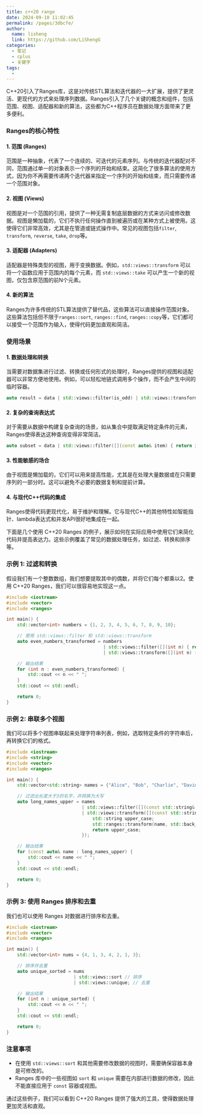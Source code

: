 ```yaml
---
title: c++20 range
date: 2024-09-10 11:02:45
permalink: /pages/3dbcfe/
author: 
  name: lisheng
  link: https://github.com/LiShengG
categories: 
  - 笔记
  - cplus
  - 关键字
tags: 
  - 
---
```

C++20引入了Ranges库，这是对传统STL算法和迭代器的一大扩展，提供了更灵活、更现代的方式来处理序列数据。Ranges引入了几个关键的概念和组件，包括范围、视图、适配器和新的算法，这些都为C++程序员在数据处理方面带来了更多便利。

### Ranges的核心特性

#### 1. **范围 (Ranges)**
范围是一种抽象，代表了一个连续的、可迭代的元素序列。与传统的迭代器配对不同，范围通过单一的对象表示一个序列的开始和结束。这简化了很多算法的使用方式，因为你不再需要传递两个迭代器来指定一个序列的开始和结束，而只需要传递一个范围对象。

#### 2. **视图 (Views)**
视图是对一个范围的引用，提供了一种无需复制底层数据的方式来访问或修改数据。视图是懒加载的，它们不执行任何操作直到被遍历或在某种方式上被使用。这使得它们非常高效，尤其是在管道或链式操作中。常见的视图包括`filter`, `transform`, `reverse`, `take`, `drop`等。

#### 3. **适配器 (Adapters)**
适配器是特殊类型的视图，用于变换数据。例如，`std::views::transform` 可以将一个函数应用于范围内的每个元素，而 `std::views::take` 可以产生一个新的视图，仅包含原范围的前N个元素。

#### 4. **新的算法**
Ranges为许多传统的STL算法提供了替代品，这些算法可以直接操作范围对象。这些算法包括但不限于`ranges::sort`, `ranges::find`, `ranges::copy`等，它们都可以接受一个范围作为输入，使得代码更加直观和简洁。

### 使用场景

#### 1. **数据处理和转换**
当需要对数据集进行过滤、转换或任何形式的处理时，Ranges提供的视图和适配器可以非常方便地使用。例如，可以轻松地链式调用多个操作，而不会产生中间的临时容器。

```cpp
auto result = data | std::views::filter(is_odd) | std::views::transform(square);
```

#### 2. **复杂的查询表达式**
对于需要从数据中构建复杂查询的场景，如从集合中提取满足特定条件的元素，Ranges使得表达这种查询变得非常简洁。

```cpp
auto subset = data | std::views::filter([](const auto& item) { return item.isActive && item.value > 10; });
```

#### 3. **性能敏感的场合**
由于视图是懒加载的，它们可以用来提高性能，尤其是在处理大量数据或在只需要序列的一部分时。这可以避免不必要的数据复制和提前计算。

#### 4. **与现代C++代码的集成**
Ranges使得代码更现代化，易于维护和理解。它与现代C++的其他特性如智能指针、lambda表达式和并发API很好地集成在一起。

下面是几个使用 C++20 Ranges 的例子，展示如何在实际应用中使用它们来简化代码并提高表达力。这些示例覆盖了常见的数据处理任务，如过滤、转换和排序等。




### 示例 1: 过滤和转换

假设我们有一个整数数组，我们想要提取其中的偶数，并将它们每个都乘以2。使用 C++20 Ranges，我们可以很容易地实现这一点。

```cpp
#include <iostream>
#include <vector>
#include <ranges>

int main() {
    std::vector<int> numbers = {1, 2, 3, 4, 5, 6, 7, 8, 9, 10};

    // 使用 std::views::filter 和 std::views::transform
    auto even_numbers_transformed = numbers 
                                    | std::views::filter([](int n) { return n % 2 == 0; })
                                    | std::views::transform([](int n) { return n * 2; });

    // 输出结果
    for (int n : even_numbers_transformed) {
        std::cout << n << " ";
    }
    std::cout << std::endl;

    return 0;
}
```

### 示例 2: 串联多个视图

我们可以将多个视图串联起来处理字符串列表，例如，选取特定条件的字符串后，再转换它们的格式。

```cpp
#include <iostream>
#include <string>
#include <vector>
#include <ranges>

int main() {
    std::vector<std::string> names = {"Alice", "Bob", "Charlie", "David"};

    // 过滤出长度大于3的名字，并转换为大写
    auto long_names_upper = names
                            | std::views::filter([](const std::string& name) { return name.size() > 3; })
                            | std::views::transform([](const std::string& name) {
                                std::string upper_case;
                                std::ranges::transform(name, std::back_inserter(upper_case), ::toupper);
                                return upper_case;
                            });

    // 输出结果
    for (const auto& name : long_names_upper) {
        std::cout << name << " ";
    }
    std::cout << std::endl;

    return 0;
}
```

### 示例 3: 使用 Ranges 排序和去重

我们也可以使用 Ranges 对数据进行排序和去重。

```cpp
#include <iostream>
#include <vector>
#include <ranges>

int main() {
    std::vector<int> nums = {4, 1, 3, 4, 2, 1, 3};

    // 排序并去重
    auto unique_sorted = nums 
                         | std::views::sort // 排序
                         | std::views::unique; // 去重

    // 输出结果
    for (int n : unique_sorted) {
        std::cout << n << " ";
    }
    std::cout << std::endl;

    return 0;
}
```

### 注意事项
- 在使用 `std::views::sort` 和其他需要修改数据的视图时，需要确保容器本身是可修改的。
- Ranges 库中的一些视图如 `sort` 和 `unique` 需要在内部进行数据的修改，因此不能直接应用于 `const` 容器或视图。

通过这些例子，我们可以看到 C++20 Ranges 提供了强大的工具，使得数据处理更加灵活和直观。
